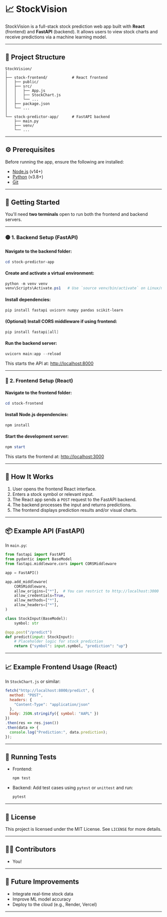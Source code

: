
# 📈 StockVision

StockVision is a full-stack stock prediction web app built with **React** (frontend) and **FastAPI** (backend). It allows users to view stock charts and receive predictions via a machine learning model.

---

## 📁 Project Structure

```
StockVision/
│
├── stock-frontend/           # React frontend
│   ├── public/
│   ├── src/
│   │   ├── App.js
│   │   ├── StockChart.js
│   │   └── ...
│   ├── package.json
│   └── ...
│
└── stock-predictor-app/      # FastAPI backend
    ├── main.py
    ├── venv/
    └── ...
```

---

## ⚙️ Prerequisites

Before running the app, ensure the following are installed:

- [Node.js](https://nodejs.org/) (v14+)
- [Python](https://www.python.org/) (v3.8+)
- [Git](https://git-scm.com/)

---

## 🚀 Getting Started

You'll need **two terminals** open to run both the frontend and backend servers.

---

### 🟡 1. Backend Setup (FastAPI)

#### Navigate to the backend folder:
```powershell
cd stock-predictor-app
```

#### Create and activate a virtual environment:
```powershell
python -m venv venv
venv\Scripts\Activate.ps1   # Use `source venv/bin/activate` on Linux/macOS
```

#### Install dependencies:
```powershell
pip install fastapi uvicorn numpy pandas scikit-learn
```

#### (Optional) Install CORS middleware if using frontend:
```powershell
pip install fastapi[all]
```

#### Run the backend server:
```powershell
uvicorn main:app --reload
```

This starts the API at: [http://localhost:8000](http://localhost:8000)

---

### 🔵 2. Frontend Setup (React)

#### Navigate to the frontend folder:
```powershell
cd stock-frontend
```

#### Install Node.js dependencies:
```powershell
npm install
```

#### Start the development server:
```powershell
npm start
```

This starts the frontend at: [http://localhost:3000](http://localhost:3000)

---

## 🔁 How It Works

1. User opens the frontend React interface.
2. Enters a stock symbol or relevant input.
3. The React app sends a `POST` request to the FastAPI backend.
4. The backend processes the input and returns predictions.
5. The frontend displays prediction results and/or visual charts.

---

## 📦 Example API (FastAPI)

In `main.py`:
```python
from fastapi import FastAPI
from pydantic import BaseModel
from fastapi.middleware.cors import CORSMiddleware

app = FastAPI()

app.add_middleware(
    CORSMiddleware,
    allow_origins=["*"],  # You can restrict to http://localhost:3000
    allow_credentials=True,
    allow_methods=["*"],
    allow_headers=["*"],
)

class StockInput(BaseModel):
    symbol: str

@app.post("/predict")
def predict(input: StockInput):
    # Placeholder logic for stock prediction
    return {"symbol": input.symbol, "prediction": "up"}
```

---

## 📈 Example Frontend Usage (React)

In `StockChart.js` or similar:
```javascript
fetch("http://localhost:8000/predict", {
  method: "POST",
  headers: {
    "Content-Type": "application/json"
  },
  body: JSON.stringify({ symbol: "AAPL" })
})
.then(res => res.json())
.then(data => {
  console.log("Prediction:", data.prediction);
});
```

---

## 🧪 Running Tests

- Frontend:
  ```bash
  npm test
  ```

- Backend:
  Add test cases using `pytest` or `unittest` and run:
  ```bash
  pytest
  ```

---

## 📄 License

This project is licensed under the MIT License. See `LICENSE` for more details.

---

## 🙋‍♂️ Contributors

- You!

---

## 🧠 Future Improvements

- Integrate real-time stock data
- Improve ML model accuracy
- Deploy to the cloud (e.g., Render, Vercel)

---
